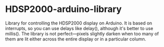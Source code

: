 # HDSP2000-arduino-library
Library for controlling the HDSP2000 display on Arduino. It is based on interrupts, so you can use delays like delay(), although it's better to use millis(). The library is not perfect—pixels slightly darken when too many of them are lit either across the entire display or in a particular column.
